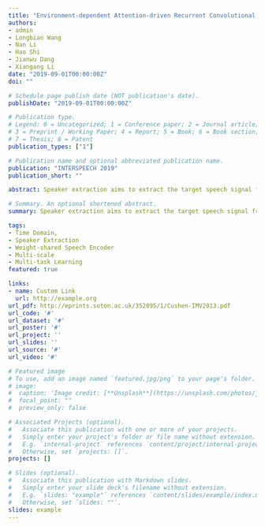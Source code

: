 ```yaml
---
title: "Environment-dependent Attention-driven Recurrent Convolutional Neural Network for Robust Speech Enhancement"
authors:
- admin
- Longbiao Wang
- Nan Li
- Hao Shi
- Jianwu Dang
- Xiangang Li
date: "2019-09-01T00:00:00Z"
doi: ""

# Schedule page publish date (NOT publication's date).
publishDate: "2019-09-01T00:00:00Z"

# Publication type.
# Legend: 0 = Uncategorized; 1 = Conference paper; 2 = Journal article;
# 3 = Preprint / Working Paper; 4 = Report; 5 = Book; 6 = Book section;
# 7 = Thesis; 8 = Patent
publication_types: ["1"]

# Publication name and optional abbreviated publication name.
publication: "INTERSPEECH 2019"
publication_short: ""

abstract: Speaker extraction aims to extract the target speech signal from a multi-talker environment given a target speaker's reference speech. We recently proposed a time-domain solution, SpEx, that avoids the phase estimation in frequency-domain approaches. Unfortunately, SpEx is not fully a time-domain solution since it performs time-domain speech encoding for speaker extraction, while taking frequency-domain speaker embedding as the reference. The size of the analysis window for time-domain and the size for frequency-domain input are also different. Such mismatch has an adverse effect on the system performance. To eliminate such mismatch, we propose a complete time-domain speaker extraction solution, that is called SpEx+. Specifically, we tie the weights of two identical speech encoder networks, one for the encoder-extractor-decoder pipeline, another as part of the speaker encoder. Experiments show that the SpEx+ achieves 0.8dB and 2.1dB SDR improvement over the state-of-the-art SpEx baseline, under different and same gender conditions on WSJ0-2mix-extr database respectively.

# Summary. An optional shortened abstract.
summary: Speaker extraction aims to extract the target speech signal from a multi-talker environment given a target speaker's reference speech. We recently proposed a time-domain solution, SpEx, that avoids the phase estimation in frequency-domain approaches.

tags:
- Time Domain, 
- Speaker Extraction
- Weight-shared Speech Encoder
- Multi-scale
- Multi-task Learning
featured: true

links:
- name: Custom Link
  url: http://example.org
url_pdf: http://eprints.soton.ac.uk/352095/1/Cushen-IMV2013.pdf
url_code: '#'
url_dataset: '#'
url_poster: '#'
url_project: ''
url_slides: ''
url_source: '#'
url_video: '#'

# Featured image
# To use, add an image named `featured.jpg/png` to your page's folder. 
# image:
#  caption: 'Image credit: [**Unsplash**](https://unsplash.com/photos/jdD8gXaTZsc)'
#  focal_point: ""
#  preview_only: false

# Associated Projects (optional).
#   Associate this publication with one or more of your projects.
#   Simply enter your project's folder or file name without extension.
#   E.g. `internal-project` references `content/project/internal-project/index.md`.
#   Otherwise, set `projects: []`.
projects: []

# Slides (optional).
#   Associate this publication with Markdown slides.
#   Simply enter your slide deck's filename without extension.
#   E.g. `slides: "example"` references `content/slides/example/index.md`.
#   Otherwise, set `slides: ""`.
slides: example
---
```


